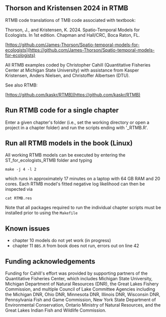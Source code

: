 ## Thorson and Kristensen 2024 in RTMB

RTMB code translations of TMB code associated with textbook:

Thorson, J., and Kristensen, K. 2024. Spatio-Temporal Models for Ecologists. In 1st edition. Chapman and Hall/CRC, Boca Raton, FL.

[https://github.com/James-Thorson/Spatio-temporal-models-for-ecologists](https://github.com/James-Thorson/Spatio-temporal-models-for-ecologists)

All RTMB examples coded by Christopher Cahill (Quantitative Fisheries Center at Michigan State University) with assistance from Kasper Kristensen, Anders Nielsen, and Christoffer Albertsen (DTU).  

See also RTMB:

[https://github.com/kaskr/RTMB](https://github.com/kaskr/RTMB)

## Run RTMB code for a single chapter

Enter a given chapter's folder (i.e., set the working directory or open a project in a chapter folder) and run the scripts ending with '_RTMB.R'.  

## Run all RTMB models in the book (Linux)

All working RTMB models can be executed by entering the ST_for_ecologists_RTMB folder and typing

```shell
make -j 4 -l 2
```
which runs in approximately 17 minutes on a laptop with 64 GB RAM and 20 cores.  Each RTMB model's fitted negative log likelihood can then be inspected via

```shell
cat RTMB.res
```
Note that all packages required to run the individual chapter scripts must be installed prior to using the `Makefile` 

## Known issues

- chapter 10 models do not yet work (in progress)
- chapter 11 `BBS.R` from book does not run, errors out on line 42

## Funding acknowledgements

Funding for Cahill's effort was provided by supporting partners of the Quantitative Fisheries Center, 
which includes Michigan State University, Michigan Department of Natural Resources (DNR), 
the Great Lakes Fishery Commission, and multiple Council of Lake Committee Agencies including the Michigan DNR, Ohio DNR, Minnesota DNR, 
Illinois DNR, Wisconsin DNR, Pennsylvania Fish and Game Commission, 
New York State Department of Environmental Conservation, 
Ontario Ministry of Natural Resources, and the Great Lakes Indian Fish and Wildlife Commission. 